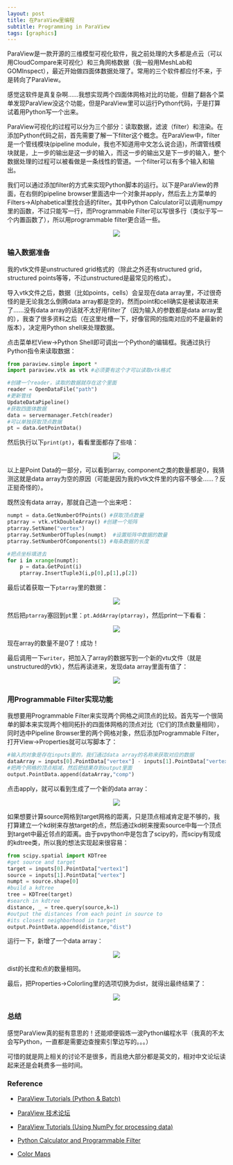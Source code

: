```yaml
---
layout: post
title: 在ParaView里编程
subtitle: Programming in ParaView
tags: [graphics]
---
```



ParaView是一款开源的三维模型可视化软件，我之前处理的大多都是点云（可以用CloudCompare来可视化）和三角网格数据（我一般用MeshLab和GOMInspect），最近开始做四面体数据处理了。常用的三个软件都应付不来，于是转向了ParaView。

感觉这软件是真复杂啊……我想实现两个四面体网格对比的功能，但翻了翻各个菜单发现ParaView没这个功能，但是ParaView里可以运行Python代码，于是打算试着用Python写一个出来。

ParaView可视化的过程可以分为三个部分：读取数据，滤波（filter）和渲染。在添加Python代码之前，首先需要了解一下filter这个概念。在ParaView中，filter是一个管线模块(pipeline module，我也不知道用中文怎么说合适)，所谓管线模块就是，上一步的输出是这一步的输入，而这一步的输出又是下一步的输入，整个数据处理的过程可以被看做是一条线性的管道。一个filter可以有多个输入和输出。

我们可以通过添加filter的方式来实现Python脚本的运行。以下是ParaView的界面，在右侧的pipeline browser里面选中一个对象并apply，然后去上方菜单的Filters->Alphabetical里找合适的filter。其中Python Calculator可以调用numpy里的函数，不过只能写一行，而Programmable Filter可以写很多行（类似于写一个内置函数了），所以用programmable filter更合适一些。

<div align=center>
    <img src="../assets/2022-11-20/para1.png"/>
</div>


### 输入数据准备

我的vtk文件是unstructured grid格式的（除此之外还有structured grid，structured points等等，不过unstructured是最常见的格式）。

导入vtk文件之后，数据（比如points，cells）会呈现在data array里，不过很奇怪的是无论我怎么倒腾data array都是空的，然而point和cell确实是被读取进来了……没有data array的话就不太好用filter了（因为输入的参数都是data array里的），我查了很多资料之后（在这里吐槽一下，好像官网的指南对应的不是最新的版本），决定用Python shell来处理数据。

点击菜单栏View->Python Shell即可调出一个Python的编辑框。我通过执行Python指令来读取数据：

```python
from paraview.simple import * 
import paraview.vtk as vtk #必须要有这个才可以读取vtk格式

#创建一个reader，读取的数据就存在这个里面
reader = OpenDataFile("path")
#更新管线
UpdateDataPipeline() 
#获取四面体数据
data = servermanager.Fetch(reader)
#可以单独获取顶点数据
pt = data.GetPointData()
```

然后执行以下`print(pt)`，看看里面都存了些啥：

<div align=center>
    <img src="../assets/2022-11-20/data.png"/>
</div>

以上是Point Data的一部分，可以看到array, component之类的数量都是0，我猜测这就是data array为空的原因（可能是因为我的vtk文件里的内容不够全……？反正挺奇怪的）。

既然没有data array，那就自己造一个出来吧：

```python
numpt = data.GetNumberOfPoints() #获取顶点数量
ptarray = vtk.vtkDoubleArray() #创建一个矩阵
ptarray.SetName("vertex")
ptarray.SetNumberOfTuples(numpt)  #设置矩阵中数据的数量
ptarray.SetNumberOfComponents(3) #每条数据的长度

#把点坐标填进去
for i in xrange(numpt):
	p = data.GetPoint(i)
	ptarray.InsertTuple3(i,p[0],p[1],p[2])
```

最后试着获取一下`ptarray`里的数据：


<div align=center>
    <img src="../assets/2022-11-20/ptarray.png"/>
</div>

然后把`ptarray`塞回到`pt`里：`pt.AddArray(ptarray)`，然后print一下看看：

<div align=center>
    <img src="../assets/2022-11-20/array2.png"/>
</div>

现在array的数量不是0了！成功！

最后调用一下`writer`，把加入了array的数据写到一个新的vtu文件（就是unstructured的vtk），然后再读进来，发现data array里面有值了：

<div align=center>
    <img src="../assets/2022-11-20/newdata.png"/>
</div>

### 用Programmable Filter实现功能

我想要用Programmable Filter来实现两个网格之间顶点的比较。首先写一个很简单的脚本来实现两个相同拓扑的四面体网格的顶点对比（它们的顶点数量相同），同时选中Pipeline Browser里的两个网格对象，然后添加Programmable Filter，打开View->Properties就可以写脚本了：

```python
#输入的对象是存在inputs里的，我们通过data array的名称来获取对应的数据
dataArray = inputs[0].PointData["vertex"] - inputs[1].PointData["vertex1"]
#把两个网格的顶点相减，然后把结果存到output里面
output.PointData.append(dataArray,"comp")
```

点击apply，就可以看到生成了一个新的data array：

<div align=center>
    <img src="../assets/2022-11-20/result1.png"/>
</div>

如果想要计算source网格到target网格的距离，只是顶点相减肯定是不够的，我打算建立一个kd树来存放target的点，然后通过kd树来搜索source中每一个顶点到target中最近邻点的距离。由于pvpython中是包含了scipy的，而scipy有现成的kdtree类，所以我的想法实现起来很容易：

```python
from scipy.spatial import KDTree
#get source and target
target = inputs[0].PointData["vertex1"]
source = inputs[1].PointData["vertex"]
numpt = source.shape[0]
#build a kdtree
tree = KDTree(target)
#search in kdtree
distance, _ = tree.query(source,k=1)
#output the distances from each point in source to
#its closest neighborhood in target
output.PointData.append(distance,"dist")
```

运行一下，新增了一个data array：


<div align=center>
    <img src="../assets/2022-11-20/dist.png"/>
</div>

dist的长度和点的数量相同。

最后，把Properties->Colorling里的选项切换为dist，就得出最终结果了：


<div align=center>
    <img src="../assets/2022-11-20/coloring.png"/>
</div>


### 总结

感觉ParaView真的挺有意思的！还能顺便锻炼一波Python编程水平（我真的不太会写Python，一直都是需要边查搜索引擎边写的。。。）

可惜的就是网上相关的讨论不是很多，而且绝大部分都是英文的，相对中文论坛读起来还是会耗费多一些时间。

### Reference

- [ParaView Tutorials (Python & Batch)](https://docs.paraview.org/en/latest/Tutorials/ClassroomTutorials/PythonAndBatchPythonCalculatorProgrammableSourceAndFilter.html)

- [ParaView 技术论坛](https://discourse.paraview.org/t/cant-view-the-new-data-array-in-paraview/1231)

- [ParaView Tutorials (Using NumPy for processing data)](https://docs.paraview.org/en/latest/ReferenceManual/vtkNumPyIntegration.html)

- [Python Calculator and Programmable Filter](https://www.paraview.org/Wiki/Python_calculator_and_programmable_filter)

- [Color Maps](https://docs.paraview.org/en/latest/ReferenceManual/colorMapping.html)
